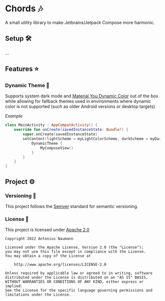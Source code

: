# Chords 🎶
A small utility library to make Jetbrains/Jetpack Compose more harmonic.

## Setup 🛠
...

## Features ⭐️
### Dynamic Theme 🎨
Supports system dark mode and [Material You Dynamic Color](https://m3.material.io/styles/color/dynamic-color/overview) out of the box while allowing for fallback themes used in environments where dynamic color is not supported (such as older Android versions or desktop targets)

*Example*
```kotlin
class MainActivity : AppCompatActivity() {
    override fun onCreate(savedInstanceState: Bundle?) {
        super.onCreate(savedInstanceState)
        setContent(lightScheme = myLightColorScheme, darkScheme = myDarkColorScheme) {
            DynamicTheme {
                MyComposeView()
            }
        }
    }
}
```

## Project ⚙️
### Versioning 📜
This project follows the [Semver](https://semver.org) standard for semantic versioning.

### License 📃
This project is licensed under [Apache 2.0](http://www.apache.org/licenses/LICENSE-2.0)

```
Copyright 2022 Antonius Naumann

Licensed under the Apache License, Version 2.0 (the "License");
you may not use this file except in compliance with the License.
You may obtain a copy of the License at

    http://www.apache.org/licenses/LICENSE-2.0

Unless required by applicable law or agreed to in writing, software
distributed under the License is distributed on an "AS IS" BASIS,
WITHOUT WARRANTIES OR CONDITIONS OF ANY KIND, either express or implied.
See the License for the specific language governing permissions and
limitations under the License.
```